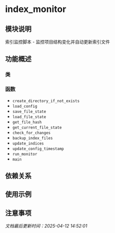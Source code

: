 # index_monitor

## 模块说明
索引监控脚本 - 监控项目结构变化并自动更新索引文件

## 功能概述

### 类


### 函数

- `create_directory_if_not_exists`
- `load_config`
- `save_file_state`
- `load_file_state`
- `get_file_hash`
- `get_current_file_state`
- `check_for_changes`
- `backup_index_files`
- `update_indices`
- `update_config_timestamp`
- `run_monitor`
- `main`

## 依赖关系

## 使用示例

## 注意事项

*文档最后更新时间：2025-04-12 14:52:01*